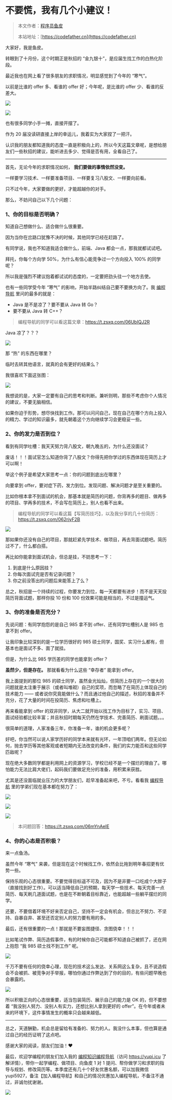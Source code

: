 # 不要慌，我有几个小建议！

> 本文作者：[程序员鱼皮](https://yuyuanweb.feishu.cn/wiki/Abldw5WkjidySxkKxU2cQdAtnah)
>
> 本站地址：[https://codefather.cn](https://codefather.cn)

大家好，我是鱼皮。

转眼到了十月份，这个时期正是秋招的 “金九银十”，是应届生找工作的白热化阶段。

最近我也在网上看了很多朋友的求职情况，明显感觉到了今年的 “寒气”。

以前是比谁的 offer 多、看谁的 offer 好；今年呢，是比谁的 offer 少、看谁的反差大。

![](https://pic.yupi.icu/5563/202311061355081.png)

![](https://pic.yupi.icu/5563/202311061355049.png)

也有很多同学小手一摊，直接开摆了。

作为 20 届没读研直接上岸的幸运儿，我着实为大家捏了一把汗。

认识我的朋友都知道我的态度一直是积极向上的，所以今天这篇文章呢，是想给朋友们一些秋招的建议，能听进去多少、觉得是否有用，全看自己了。



------


首先，无论今年的求职情况如何， **我们要做的事情依然没变。**

一样要学习技术、一样要准备项目、一样要复习八股文、一样要向前看。

只不过今年，大家要做的更好，才能超越你的对手。

那么，不妨问自己以下几个问题：

### 1、你的目标是否明确？

知道自己想做什么、适合做什么很重要。

因为当你在岔路口犹豫不决的时候，其他同学已经在赶路了。

有同学说，我也不知道我适合做什么，前端、Java 都会一点，那我就都试试吧。

拜托，你每个方向学 50%，为什么有信心能竞争过一个方向投入 100% 的同学呢？

所以我是强烈不建议抱着都试试的态度的，一定要把劲头往一个地方去使。

也有一些同学受今年 “寒气” 的影响，开始半路纠结自己要不要换方向了。我 [编程导航](https://mp.weixin.qq.com/s?__biz=MzI1NDczNTAwMA==&mid=2247524980&idx=2&sn=9ddcdb6c52aa096ed4c5ad0ced946a7d&chksm=e9c28583deb50c95f3c2665713a8bbc372c68332b3bfb846cf4b23af3f1cc07164832a291335&token=689599617&lang=zh_CN&scene=21#wechat_redirect) 里问的最多的就是：

- Java 是不是凉了？要不要从 Java 转 Go？
- 要不要从 Java 转 C++？

> 编程导航的同学可以看这篇文章：https://t.zsxq.com/06UbIQJ2R

Java 凉了？？？

![](https://pic.yupi.icu/5563/202311061355068.png)

那 “热” 的东西在哪里？

临时去转其他语言，就真的会有更好的结果么？

我很喜欢下面这张图：

![](https://pic.yupi.icu/5563/202311061355854.png)

我想说的是，大家一定要有自己的思考和判断。兼听则明，那些不考虑你个人情况的建议，不要无脑相信。

如果你迫于形势，想尽快找到工作。那可以问问自己，现在自己在哪个方向上投入的精力、学过的知识最多，就先朝着这个方向继续学习会更稳妥一些。

### 2、你的发力是否到位？

看到有同学吐槽：我天天努力背八股文，朝九晚五的，为什么还没面试？

废话！！！面试官怎么知道你背了八股文？你得先把你学过的东西体现在简历上才可以啊！

举这个例子是希望大家思考一点：你的问题到底出在哪里？

向要拿到 offer，要对症下药，发力到位。发现问题、解决问题才是至关重要的。

比如你根本拿不到面试的机会，那基本就是简历的问题，你背再多的题目、做再多的项目、学再多的技术，不会写在简历上，别人也看不出来。

> 编程导航的同学可以看这篇【写简历技巧】，以及我分享的几十份简历：https://t.zsxq.com/062rjyF2B

![](https://pic.yupi.icu/5563/202311061355109.png)

那如果你还没有自己的项目，那就赶紧先学技术、做项目，再去背面试题吧。简历过不了，什么都白搭。

再比如你能拿到面试机会，但总是挂，不妨思考一下：

1. 到底是什么原因挂？
2. 你每次面试完是否有记录问题？
3. 你之前没答出的问题后来能答上了么？

总之，秋招是一个持续的过程，你要发力到位，每一天都要有进步！而不是天天投简历背面试题，那样你投 10 份和 100 份效果可能是相当的，不过是撞运气。

### 3、你的准备是否充分？

先说问题：有同学抱怨的是自己 985 拿不到 offer、还有同学吐槽别人是 985 也拿不到 offer。

让我印象比较深刻的是一位学历很好的 985 硕士同学，国奖、实习什么都有，但基本也是面试不多、面了就挂。

但是，为什么比 985 学历差的同学也能拿到 offer？

**虽然少，但是存在。** 那就看看为什么这些 “幸存者” 能拿到 offer。

我上面提到的那位 985 的硕士同学，虽然金光灿灿，但简历上存在的一个很大的问题就是太注重于展示（或者叫堆砌）自己的奖项，而忽略了在简历上体现自己的技术能力 —— 或者说你究竟能做什么？而且通过他自己的描述，秋招的准备并不充分，花了大量的时间在投简历、焦虑和吐槽上。

再来看能拿到 offer 的双非同学，从大二就开始以找工作为目标了，实习、项目、面试经验都比较丰富；并且秋招时期每天仍然在学技术、完善简历、刷面试题。。。

很简单的道理，人家准备三年，你准备一年，谁的机会更多呢？

好吧，你当然可以说人家学历好的同学本来就有光环，一年顶咱们两年。但无论如何，抛去学历等其他客观或者短期内无法改变的条件，我们的实力能否和这些同学匹敌呢？

现在绝大多数同学都是利用网上的资源学习，学校已经不是一个摆烂的理由了。哪怕能力无法比肩大佬们，起码我们要做足充分的准备，用积累来获胜。

尤其是还没面临就业压力的大学朋友们，趁早准备起来吧，不亏。看看我 [编程导航](https://mp.weixin.qq.com/s?__biz=MzI1NDczNTAwMA==&mid=2247524980&idx=2&sn=9ddcdb6c52aa096ed4c5ad0ced946a7d&chksm=e9c28583deb50c95f3c2665713a8bbc372c68332b3bfb846cf4b23af3f1cc07164832a291335&token=689599617&lang=zh_CN&scene=21#wechat_redirect) 里的学弟们现在基本都在努力了：

![](https://pic.yupi.icu/5563/202311061355073.png)

![](https://pic.yupi.icu/5563/202311061355893.png)

![](https://pic.yupi.icu/5563/202311061355645.png)

> 本问题回答：https://t.zsxq.com/06mYnAeIE

### 4、你的心态是否积极？

来一点鱼汤。

虽然今年 “寒气” 来袭，但是现在这个时候找工作，依然会比拖到明年春招更有优势一些。

保持乐观的心态很重要。不要觉得目标遥不可及，因为不是非要一口吃成个大胖子（直接找到好工作）。可以适当降低自己的预期，每天学一些技术、每天完善一点简历、每天刷几道面试题，也是在不断朝着目标靠近，也能超越一些躺平摆烂的同学。

还要，不要借着环境不好来否定自己，坚持不一定会有机会，但总比不努力、不坚持、自暴自弃、甚至还否定别人的努力要有用的多。

最后，还有很重要的一点！那就是不要妄图捷径、贪图侥幸！！！

比如笔试作弊、简历造假事件，有的时候你自己可能都不知道自己被抓了，还在网上抱怨 “我 985 硕士找不到工作” 呢。

![](https://pic.yupi.icu/5563/202311061355419.png)

千万不要有任何的侥幸心理，现在的技术这么发达、关系网这么复杂，且不说造假会不会被抓、被竞争对手举报，哪怕你通过作弊达到了你的目的，有些问题早晚也会暴露的。

![](https://pic.yupi.icu/5563/202311061355322.png)

所以积极正向的心态很重要，适当包装简历、展示自己的能力是 OK 的，但不要想着 “我没别人努力、没别人有实力，还想比别人拿到更好的 offer”。在今年或者未来的环境下，这件事情发生的概率只会越来越低。



------


总之，天道酬勤，机会总是留给有准备的、努力的人。我没什么本事，但也算是通过自己的经历证明了这点吧。

感谢大家的阅读，朋友们加油！❤️

最后，欢迎学编程的朋友们加入我的 [编程知识编程导航](https://mp.weixin.qq.com/s?__biz=MzI1NDczNTAwMA==&mid=2247524980&idx=2&sn=9ddcdb6c52aa096ed4c5ad0ced946a7d&chksm=e9c28583deb50c95f3c2665713a8bbc372c68332b3bfb846cf4b23af3f1cc07164832a291335&token=689599617&lang=zh_CN&scene=21#wechat_redirect)（访问 https://yupi.icu 了解详情），带你一起学编程、做项目、向鱼皮 1 对 1 提问、帮你做学习和求职的指导与规划、修改简历等。本季度还有几十个好友优惠名额，可以加我微信 yupi5927，备注【加入编程导航】和自己的情况优惠加入编程导航，不备注不通过，非诚勿扰谢谢。

![](https://pic.yupi.icu/5563/202311061355327.jpeg)